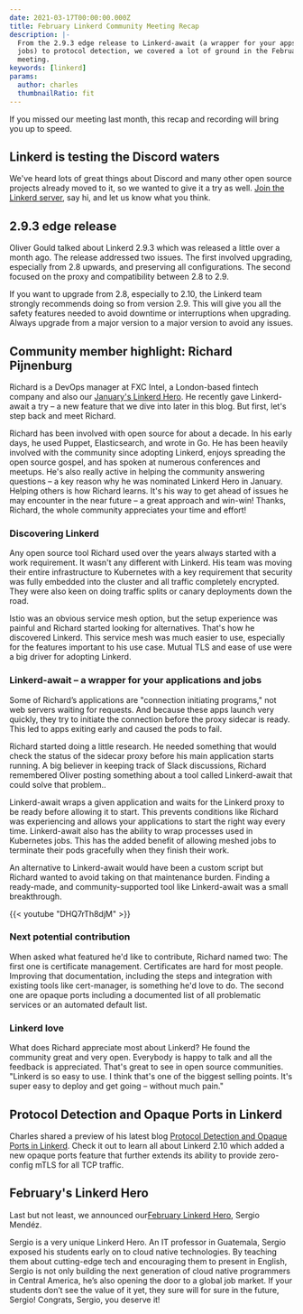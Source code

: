 ```yaml
---
date: 2021-03-17T00:00:00.000Z
title: February Linkerd Community Meeting Recap
description: |-
  From the 2.9.3 edge release to Linkerd-await (a wrapper for your apps and
  jobs) to protocol detection, we covered a lot of ground in the February
  meeting.
keywords: [linkerd]
params:
  author: charles
  thumbnailRatio: fit
---
```


If you missed our meeting last month, this recap and recording will bring you up to speed.

## Linkerd is testing the Discord waters

We've heard lots of great things about Discord and many other open source projects already moved to it, so we wanted to give it a try as well. [Join the Linkerd server](https://discord.com/invite/bE4sJBad), say hi, and let us know what you think.

## 2.9.3 edge release

Oliver Gould talked about Linkerd 2.9.3 which was released a little over a month ago. The release addressed two issues. The first involved upgrading, especially from 2.8 upwards, and preserving all configurations. The second focused on the proxy and compatibility between 2.8 to 2.9.

If you want to upgrade from 2.8, especially to 2.10, the Linkerd team strongly recommends doing so from version 2.9. This will give you all the safety features needed to avoid downtime or interruptions when upgrading. Always upgrade from a major version to a major version to avoid any issues.

## Community member highlight: Richard Pijnenburg

Richard is a DevOps manager at FXC Intel, a London-based fintech company and also our [January's Linkerd Hero](/community/heroes/). He recently gave Linkerd-await a try – a new feature that we dive into later in this blog. But first, let's step back and meet Richard.

Richard has been involved with open source for about a decade. In his early days, he used Puppet, Elasticsearch, and wrote in Go. He has been heavily involved with the community since adopting Linkerd, enjoys spreading the open source gospel, and has spoken at numerous conferences and meetups. He's also really active in helping the community answering questions – a key reason why he was nominated Linkerd Hero in January. Helping others is how Richard learns. It's his way to get ahead of issues he may encounter in the near future – a great approach and win-win! Thanks, Richard, the whole community appreciates your time and effort!

### Discovering Linkerd

Any open source tool Richard used over the years always started with a work requirement. It wasn't any different with Linkerd. His team was moving their entire infrastructure to Kubernetes with a key requirement that security was fully embedded into the cluster and all traffic completely encrypted. They were also keen on doing traffic splits or canary deployments down the road.

Istio was an obvious service mesh option, but the setup experience was painful and Richard started looking for alternatives. That's how he discovered Linkerd. This service mesh was much easier to use, especially for the features important to his use case.  Mutual TLS and ease of use were a big driver for adopting Linkerd.

### Linkerd-await – a wrapper for your applications and jobs

Some of Richard’s applications are "connection initiating programs," not web servers waiting for requests. And because these apps launch very quickly, they try to initiate the connection before the proxy sidecar is ready. This led to apps exiting early and caused the pods to fail.

Richard started doing a little research. He needed something that would check the status of the sidecar proxy before his main application starts running. A big believer in keeping track of Slack discussions, Richard remembered Oliver posting something about a tool called Linkerd-await that could solve that problem..

Linkerd-await wraps a given application and waits for the Linkerd proxy to be ready before allowing it to start. This prevents conditions like Richard was experiencing and allows your applications to start the right way every time. Linkerd-await also has the ability to wrap processes used in Kubernetes jobs. This has the added benefit of allowing meshed jobs to terminate their pods gracefully when they finish their work.

An alternative to Linkerd-await would have been a custom script but Richard wanted to avoid taking on that maintenance burden. Finding a ready-made, and community-supported tool like Linkerd-await was a small breakthrough.

{{< youtube "DHQ7rTh8djM" >}}

### Next potential contribution

When asked what featured he'd like to contribute, Richard named two: The first one is certificate management. Certificates are hard for most people. Improving that documentation, including the steps and integration with existing tools like cert-manager, is something he'd love to do.  The second one are opaque ports including a documented list of all problematic services or an automated default list.

### Linkerd love

What does Richard appreciate most about Linkerd? He found the community great and very open. Everybody is happy to talk and all the feedback is appreciated. That's great to see in open source communities. "Linkerd is so easy to use. I think that's one of the biggest selling points. It's super easy to deploy and get going – without much pain."

## Protocol Detection and Opaque Ports in Linkerd

Charles shared a preview of his latest blog [Protocol Detection and Opaque Ports in Linkerd](/2021/02/23/protocol-detection-and-opaque-ports-in-linkerd/). Check it out to learn all about Linkerd 2.10 which added a new opaque ports feature that further extends its ability to provide zero-config mTLS for all TCP traffic.

## February's Linkerd Hero

Last but not least, we announced our[February Linkerd Hero](/community/heroes/), Sergio Mendéz.

Sergio is a very unique Linkerd Hero. An IT professor in Guatemala, Sergio exposed his students early on to cloud native technologies. By teaching them about cutting-edge tech and encouraging them to present in English, Sergio is not only building the next generation of cloud native programmers in Central America, he’s also opening the door to a global job market. If your students don’t see the value of it yet, they sure will for sure in the future, Sergio! Congrats, Sergio, you deserve it!

